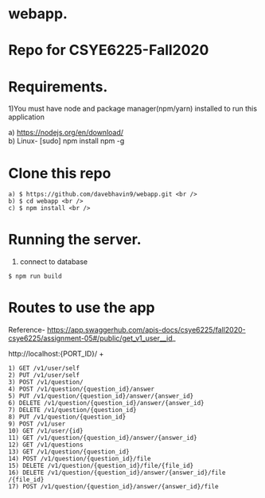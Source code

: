 # webapp.
# Repo for CSYE6225-Fall2020

# Requirements.
1)You must have node and package manager(npm/yarn) installed to run this application
	
 a) https://nodejs.org/en/download/ <br />
 b) Linux- [sudo] npm install npm -g
 
 
# Clone this repo
```
a) $ https://github.com/davebhavin9/webapp.git <br />
b) $ cd webapp <br />
c) $ npm install <br />

```
# Running the server.
1) connect to database
```
$ npm run build
```

# Routes to use the app
Reference- https://app.swaggerhub.com/apis-docs/csye6225/fall2020-csye6225/assignment-05#/public/get_v1_user__id_

http://localhost:{PORT_ID}/ +
```
1) GET /v1/user/self
2) PUT /v1/user/self
3) POST /v1/question/
4) POST /v1/question/{question_id}/answer
5) PUT /v1/question/{question_id}/answer/{answer_id}
6) DELETE /v1/question/{question_id}/answer/{answer_id}
7) DELETE /v1/question/{question_id}
8) PUT /v1/question/{question_id}
9) POST /v1/user
10) GET /v1/user/{id}
11) GET /v1/question/{question_id}/answer/{answer_id}
12) GET /v1/questions
13) GET /v1/question/{question_id}
14) POST /v1/question/{question_id}/file
15) DELETE /v1​/question​/{question_id}​/file​/{file_id}
16) DELETE /v1​/question​/{question_id}​/answer​/{answer_id}​/file​/{file_id}
17) POST ​/v1​/question​/{question_id}​/answer​/{answer_id}​/file
```
